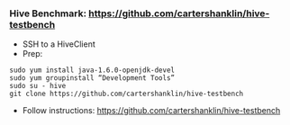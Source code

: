 ### Hive Benchmark: https://github.com/cartershanklin/hive-testbench

 - SSH to a HiveClient
 - Prep:
  ```
  sudo yum install java-1.6.0-openjdk-devel
  sudo yum groupinstall “Development Tools”
  sudo su - hive
  git clone https://github.com/cartershanklin/hive-testbench
  ```
 - Follow instructions: https://github.com/cartershanklin/hive-testbench
